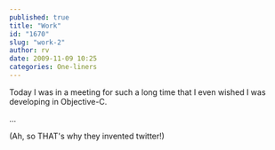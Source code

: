```yaml
---
published: true
title: "Work"
id: "1670"
slug: "work-2"
author: rv
date: 2009-11-09 10:25
categories: One-liners
---
```

Today I was in a meeting for such a long time that I even wished I was developing in Objective-C.

...

(Ah, so THAT's why they invented twitter!)

<p>&nbsp;</p>

<p>&nbsp;</p>